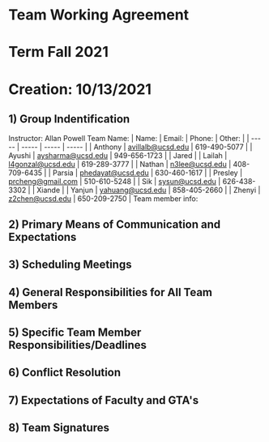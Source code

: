 # Team Working Agreement
# Term Fall 2021
# Creation: 10/13/2021
## 1) Group Indentification
Instructor: Allan Powell
Team Name: 
| Name: | Email: | Phone: | Other: |
| ----- | ----- | ----- | ----- |
| Anthony | avillalb@ucsd.edu | 619-490-5077 |
| Ayushi | aysharma@ucsd.edu | 949-656-1723 |
| Jared |
| Lailah | l4gonzal@ucsd.edu | 619-289-3777 |
| Nathan | n3lee@ucsd.edu | 408-709-6435 |
| Parsia | phedayat@ucsd.edu | 630-460-1617 |
| Presley | prcheng@gmail.com | 510-610-5248 |
| Sik | sysun@ucsd.edu | 626-438-3302 |
| Xiande | 
| Yanjun | yahuang@ucsd.edu | 858-405-2660 |
| Zhenyi | z2chen@ucsd.edu | 650-209-2750 |
Team member info:

## 2) Primary Means of Communication and Expectations

## 3) Scheduling Meetings

## 4) General Responsibilities for All Team Members

## 5) Specific Team Member Responsibilities/Deadlines

## 6) Conflict Resolution

## 7) Expectations of Faculty and GTA's

## 8) Team Signatures

